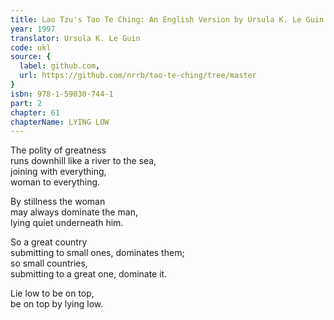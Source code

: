 ```yaml
---
title: Lao Tzu's Tao Te Ching: An English Version by Ursula K. Le Guin
year: 1997
translator: Ursula K. Le Guin
code: ukl
source: {
  label: github.com,
  url: https://github.com/nrrb/tao-te-ching/tree/master
}
isbn: 978-1-59030-744-1
part: 2
chapter: 61
chapterName: LYING LOW
---
```

The polity of greatness  
runs downhill like a river to the sea,  
joining with everything,  
woman to everything.  

By stillness the woman  
may always dominate the man,  
lying quiet underneath him.  

So a great country  
submitting to small ones, dominates them;  
so small countries,  
submitting to a great one, dominate it.  

Lie low to be on top,  
be on top by lying low.